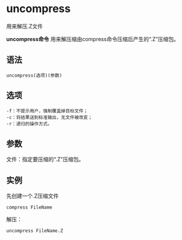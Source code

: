 # uncompress

用来解压.Z文件


**uncompress命令** 用来解压缩由compress命令压缩后产生的“.Z”压缩包。

##  语法

```
uncompress(选项)(参数)
```

##  选项

```
-f：不提示用户，强制覆盖掉目标文件；
-c：将结果送到标准输出，无文件被改变；
-r：递归的操作方式。
```

##  参数

文件：指定要压缩的“.Z”压缩包。

##  实例

先创建一个.Z压缩文件

```
compress FileName
```

解压：

```
uncompress FileName.Z
```


